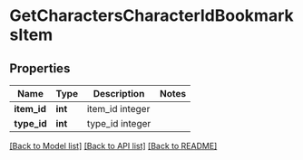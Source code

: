 # GetCharactersCharacterIdBookmarksItem

## Properties
Name | Type | Description | Notes
------------ | ------------- | ------------- | -------------
**item_id** | **int** | item_id integer | 
**type_id** | **int** | type_id integer | 

[[Back to Model list]](../README.md#documentation-for-models) [[Back to API list]](../README.md#documentation-for-api-endpoints) [[Back to README]](../README.md)


